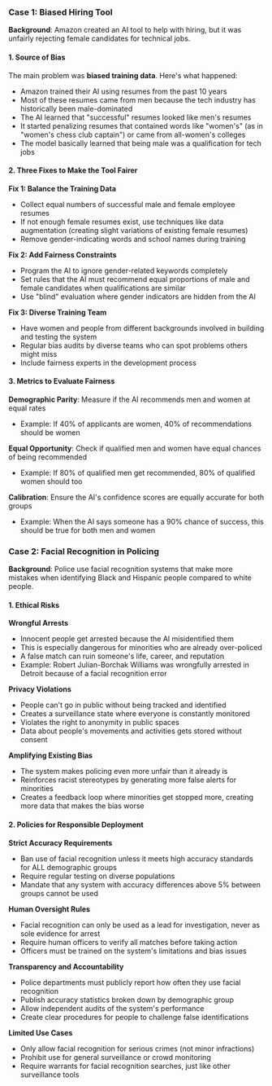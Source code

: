 ### Case 1: Biased Hiring Tool

**Background**: Amazon created an AI tool to help with hiring, but it was unfairly rejecting female candidates for technical jobs.

#### 1. Source of Bias

The main problem was **biased training data**. Here's what happened:

- Amazon trained their AI using resumes from the past 10 years
- Most of these resumes came from men because the tech industry has historically been male-dominated
- The AI learned that "successful" resumes looked like men's resumes
- It started penalizing resumes that contained words like "women's" (as in "women's chess club captain") or came from all-women's colleges
- The model basically learned that being male was a qualification for tech jobs

#### 2. Three Fixes to Make the Tool Fairer

**Fix 1: Balance the Training Data**
- Collect equal numbers of successful male and female employee resumes
- If not enough female resumes exist, use techniques like data augmentation (creating slight variations of existing female resumes)
- Remove gender-indicating words and school names during training

**Fix 2: Add Fairness Constraints**
- Program the AI to ignore gender-related keywords completely
- Set rules that the AI must recommend equal proportions of male and female candidates when qualifications are similar
- Use "blind" evaluation where gender indicators are hidden from the AI

**Fix 3: Diverse Training Team**
- Have women and people from different backgrounds involved in building and testing the system
- Regular bias audits by diverse teams who can spot problems others might miss
- Include fairness experts in the development process

#### 3. Metrics to Evaluate Fairness

**Demographic Parity**: Measure if the AI recommends men and women at equal rates
- Example: If 40% of applicants are women, 40% of recommendations should be women

**Equal Opportunity**: Check if qualified men and women have equal chances of being recommended
- Example: If 80% of qualified men get recommended, 80% of qualified women should too

**Calibration**: Ensure the AI's confidence scores are equally accurate for both groups
- Example: When the AI says someone has a 90% chance of success, this should be true for both men and women

### Case 2: Facial Recognition in Policing

**Background**: Police use facial recognition systems that make more mistakes when identifying Black and Hispanic people compared to white people.

#### 1. Ethical Risks

**Wrongful Arrests**
- Innocent people get arrested because the AI misidentified them
- This is especially dangerous for minorities who are already over-policed
- A false match can ruin someone's life, career, and reputation
- Example: Robert Julian-Borchak Williams was wrongfully arrested in Detroit because of a facial recognition error

**Privacy Violations**
- People can't go in public without being tracked and identified
- Creates a surveillance state where everyone is constantly monitored
- Violates the right to anonymity in public spaces
- Data about people's movements and activities gets stored without consent

**Amplifying Existing Bias**
- The system makes policing even more unfair than it already is
- Reinforces racist stereotypes by generating more false alerts for minorities
- Creates a feedback loop where minorities get stopped more, creating more data that makes the bias worse

#### 2. Policies for Responsible Deployment

**Strict Accuracy Requirements**
- Ban use of facial recognition unless it meets high accuracy standards for ALL demographic groups
- Require regular testing on diverse populations
- Mandate that any system with accuracy differences above 5% between groups cannot be used

**Human Oversight Rules**
- Facial recognition can only be used as a lead for investigation, never as sole evidence for arrest
- Require human officers to verify all matches before taking action
- Officers must be trained on the system's limitations and bias issues

**Transparency and Accountability**
- Police departments must publicly report how often they use facial recognition
- Publish accuracy statistics broken down by demographic group
- Allow independent audits of the system's performance
- Create clear procedures for people to challenge false identifications

**Limited Use Cases**
- Only allow facial recognition for serious crimes (not minor infractions)
- Prohibit use for general surveillance or crowd monitoring
- Require warrants for facial recognition searches, just like other surveillance tools

